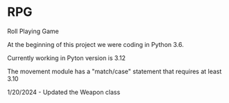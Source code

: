 # RPG
Roll Playing Game

At the beginning of this project we were coding in Python 3.6.

Currently working in Pyton version is 3.12

The movement module has a "match/case" statement that requires at least 3.10

1/20/2024 - Updated the Weapon class

